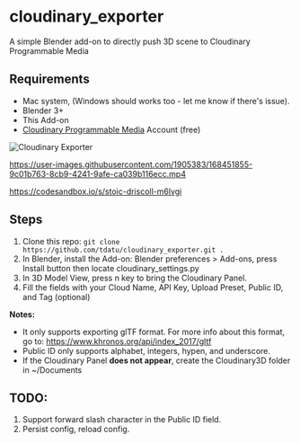# cloudinary_exporter
A simple Blender add-on to directly push 3D scene to Cloudinary Programmable Media


## Requirements
- Mac system, (Windows should works too - let me know if there's issue).
- Blender 3+ 
- This Add-on
- [Cloudinary Programmable Media](https://cloudinary.com/products/programmable_media) Account (free)

![Cloudinary Exporter](https://res.cloudinary.com/tdatupersonal/image/upload/v1652572300/blender/screenshot_mmcnpd.png)

https://user-images.githubusercontent.com/1905383/168451855-9c01b763-8cb9-4241-9afe-ca039b116ecc.mp4

https://codesandbox.io/s/stoic-driscoll-m6lvgi

## Steps  
1. Clone this repo: `git clone https://github.com/tdatu/cloudinary_exporter.git .`
2. In Blender, install the Add-on: Blender preferences > Add-ons, press Install button then locate cloudinary_settings.py
3. In 3D Model View, press n key to bring the Cloudinary Panel. 
4. Fill the fields with your Cloud Name, API Key, Upload Preset, Public ID, and Tag (optional) 


__Notes:__  
* It only supports exporting glTF format. For more info about this format, go to: https://www.khronos.org/api/index_2017/gltf
* Public ID only supports alphabet, integers, hypen, and underscore.
* If the Cloudinary Panel **does not appear**, create the Cloudinary3D folder in ~/Documents


## TODO: 
1. Support forward slash character in the Public ID field.  
2. Persist config, reload config.  

